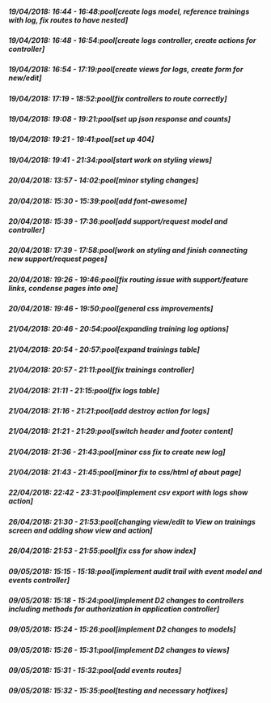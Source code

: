 
##### 19/04/2018: 16:44 - 16:48:pool[create logs model, reference trainings with log, fix routes to have nested]

##### 19/04/2018: 16:48 - 16:54:pool[create logs controller, create actions for controller]

##### 19/04/2018: 16:54 - 17:19:pool[create views for logs, create form for new/edit]

##### 19/04/2018: 17:19 - 18:52:pool[fix controllers to route correctly]

##### 19/04/2018: 19:08 - 19:21:pool[set up json response and counts]

##### 19/04/2018: 19:21 - 19:41:pool[set up 404]

##### 19/04/2018: 19:41 - 21:34:pool[start work on styling views]

##### 20/04/2018: 13:57 - 14:02:pool[minor styling changes]

##### 20/04/2018: 15:30 - 15:39:pool[add font-awesome]

##### 20/04/2018: 15:39 - 17:36:pool[add support/request model and controller]

##### 20/04/2018: 17:39 - 17:58:pool[work on styling and finish connecting new support/request pages]

##### 20/04/2018: 19:26 - 19:46:pool[fix routing issue with support/feature links, condense pages into one]

##### 20/04/2018: 19:46 - 19:50:pool[general css improvements]

##### 21/04/2018: 20:46 - 20:54:pool[expanding training log options]

##### 21/04/2018: 20:54 - 20:57:pool[expand trainings table]

##### 21/04/2018: 20:57 - 21:11:pool[fix trainings controller]

##### 21/04/2018: 21:11 - 21:15:pool[fix logs table]

##### 21/04/2018: 21:16 - 21:21:pool[add destroy action for logs]

##### 21/04/2018: 21:21 - 21:29:pool[switch header and footer content]

##### 21/04/2018: 21:36 - 21:43:pool[minor css fix to create new log]

##### 21/04/2018: 21:43 - 21:45:pool[minor fix to css/html of about page]

##### 22/04/2018: 22:42 - 23:31:pool[implement csv export with logs show action]

##### 26/04/2018: 21:30 - 21:53:pool[changing view/edit to View on trainings screen and adding show view and action]

##### 26/04/2018: 21:53 - 21:55:pool[fix css for show index]

##### 09/05/2018: 15:15 - 15:18:pool[implement audit trail with event model and events controller]

##### 09/05/2018: 15:18 - 15:24:pool[implement D2 changes to controllers including methods for authorization in application controller]

##### 09/05/2018: 15:24 - 15:26:pool[implement D2 changes to models]

##### 09/05/2018: 15:26 - 15:31:pool[implement D2 changes to views]

##### 09/05/2018: 15:31 - 15:32:pool[add events routes]

##### 09/05/2018: 15:32 - 15:35:pool[testing and necessary hotfixes]
